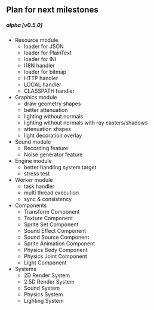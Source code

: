 ## Plan for next milestones

##### alpha [v0.5.0]

- Resource module
    - loader for JSON
    - loader for PlainText 
    - loader for INI
    - I18N handler
    - loader for bitmap
    - HTTP handler
    - LOCAL handler
    - CLASSPATH handler
- Graphics module
    - draw geometry shapes
    - better attenuation
    - lighting without normals
    - lighting without normals with ray casters/shadows
    - attenuation shapes
    - light decoration overlay
- Sound module
    - Recording feature
    - Noise generator feature
- Engine module
    - better handling system target
    - stress test
- Worker module
    - task handler
    - multi thread execution
    - sync & consistency
 - Components
    - Transform Component
    - Texture Component
    - Sprite Set Component
    - Sound Effect Component
    - Sound Source Component
    - Sprite Animation Component
    - Physics Body Component
    - Physics Joint Component
    - Light Component
- Systems
    - 2D Render System
    - 2.5D Render System
    - Sound System
    - Physics System
    - Lighting System